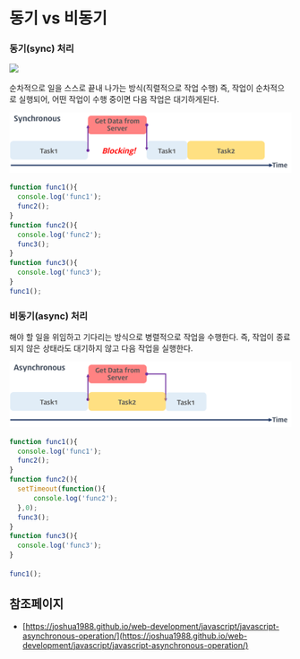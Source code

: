 # 동기 vs 비동기

<h3 id="sync">동기(sync) 처리 </h3>

![](https://poiemaweb.com/img/block_nonblock.png)

순차적으로 일을 스스로 끝내 나가는 방식(직렬적으로 작업 수행) 즉, 작업이 순차적으로 실행되어, 어떤 작업이 수행 중이면 다음 작업은 대기하게된다. 


![](./assets/synchronous.png)

```js
function func1(){
  console.log('func1');
  func2();
}
function func2(){
  console.log('func2');
  func3();
}
function func3(){
  console.log('func3');
}
func1();
```
<h3 id="async">비동기(async) 처리</h3>
해야 할 일을 위임하고 기다리는 방식으로 병렬적으로 작업을 수행한다. 즉, 작업이 종료되지 않은 상태라도 대기하지 않고 다음 작업을 실행한다.

![](./assets/asynchronous.png)

```js
function func1(){
  console.log('func1');
  func2();
}
function func2(){
  setTimeout(function(){
	  console.log('func2');
  },0);
  func3();
}
function func3(){
  console.log('func3');
}

func1();
```



## 참조페이지

- [https://joshua1988.github.io/web-development/javascript/javascript-asynchronous-operation/](https://joshua1988.github.io/web-development/javascript/javascript-asynchronous-operation/)
